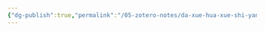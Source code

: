 ```yaml
---
{"dg-publish":true,"permalink":"/05-zotero-notes/da-xue-hua-xue-shi-yan-dian-ship-h-qu-xian-ce-ding-tan-tao2007/","title":"大学化学实验电势-pH曲线测定探讨","tags":["ZoteroNotes"],"noteIcon":"","created":"2025-03-25T21:26","updated":"2025-07-01T11:57"}
---
```



